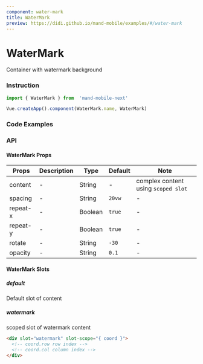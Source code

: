 ```yaml
---
component: water-mark
title: WaterMark
preview: https://didi.github.io/mand-mobile/examples/#/water-mark
---
```


# WaterMark

Container with watermark background

### Instruction

```javascript
import { WaterMark } from  'mand-mobile-next'

Vue.createApp().component(WaterMark.name, WaterMark)
```

### Code Examples

<demo-wrapper
  src="src/packages/water-mark/demo"
/>

### API

#### WaterMark Props

|Props | Description | Type | Default | Note |
|----|-----|------|------ |------|
|content|-|String|-|complex content using `scoped slot`|
|spacing|-|String|`20vw`|-|
|repeat-x|-|Boolean|`true`|-|
|repeat-y|-|Boolean|`true`|-|
|rotate|-|String|`-30`|-|
|opacity|-|String|`0.1`|-|

#### WaterMark Slots

##### default

Default slot of content

##### watermark

scoped slot of watermark content

```html
<div slot="watermark" slot-scope="{ coord }">
  <!-- coord.row row index -->
  <!-- coord.col column index -->
</div>
```
